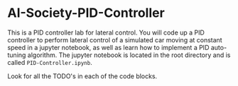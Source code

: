 # AI-Society-PID-Controller

This is a PID controller lab for lateral control. You will code up a PID controller to perform lateral control of a simulated car moving at constant speed in a jupyter notebook, as well as learn how to implement a PID auto-tuning algorithm. The jupyter notebook is located in the root directory and is called ```PID-Controller.ipynb```.

Look for all the TODO's in each of the code blocks.
